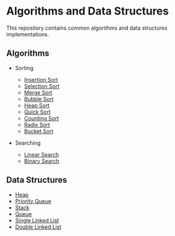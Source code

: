 # Algorithms and Data Structures

This repository contains common algorithms and data structures implementations.

## Algorithms

- Sorting
    - [Insertion Sort](./algorithms/sort/insertion_sort)
    - [Selection Sort](./algorithms/sort/selection_sort)
    - [Merge Sort](./algorithms/sort/merge_sort)
    - [Bubble Sort](./algorithms/sort/bubble_sort)
    - [Heap Sort](./algorithms/sort/heap_sort)
    - [Quick Sort](./algorithms/sort/quick_sort)
    - [Counting Sort](./algorithms/sort/counting_sort)
    - [Radix Sort](./algorithms/sort/radix_sort)
    - [Bucket Sort](./algorithms/sort/bucket_sort)

- Searching
    - [Linear Search](./algorithms/search/linear_search)
    - [Binary Search](./algorithms/search/binary_search)

## Data Structures

- [Heap](./data-structures/heap)
- [Priority Queue](./data-structures/priority_queue)
- [Stack](./data-structures/stack)
- [Queue](./data-structures/queue)
- [Single Linked List](./data-structures/single_linked_list)
- [Double Linked List](./data-structures/double_linked_list)
